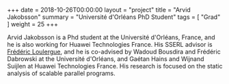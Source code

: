 +++
date = 2018-10-26T00:00:00
layout = "project"
title = "Arvid Jakobsson"
summary = "Université d'Orléans PhD Student"
tags = [ "Grad" ]
weight = 25
+++

Arvid Jakobsson is a Phd student at the Université d'Orléans, France,
and he is also working for Huawei Technologies France.  His SSERL
advisor is [Frédéric Loulergue](https://frederic.loulergue.eu), and he
is co-advised by Wadoud Bousdira and Frédéric Dabrowski at the
Université d'Orléans, and Gaétan Hains and Wijnand Suijlen at Huawei
Technologies France. His research is focused on the static analysis of
scalable parallel programs.